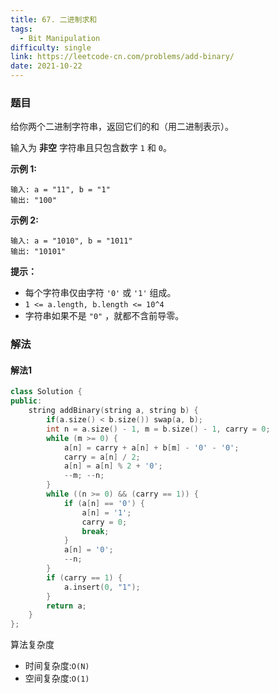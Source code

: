 ```yaml
---
title: 67. 二进制求和
tags:
  - Bit Manipulation
difficulty: single
link: https://leetcode-cn.com/problems/add-binary/
date: 2021-10-22
---
```


### 题目

给你两个二进制字符串，返回它们的和（用二进制表示）。

输入为 **非空** 字符串且只包含数字 `1` 和 `0`。

**示例 1:**

```text
输入: a = "11", b = "1"
输出: "100"
```

**示例 2:**

```text
输入: a = "1010", b = "1011"
输出: "10101"
```

**提示：**

- 每个字符串仅由字符 `'0'` 或 `'1'` 组成。
- `1 <= a.length, b.length <= 10^4`
- 字符串如果不是 `"0"` ，就都不含前导零。

### 解法

#### 解法1

```cpp
class Solution {
public:
    string addBinary(string a, string b) {
        if(a.size() < b.size()) swap(a, b);
        int n = a.size() - 1, m = b.size() - 1, carry = 0;
        while (m >= 0) {
            a[n] = carry + a[n] + b[m] - '0' - '0';
            carry = a[n] / 2;
            a[n] = a[n] % 2 + '0';
            --m; --n;
        }
        while ((n >= 0) && (carry == 1)) {
            if (a[n] == '0') {
                a[n] = '1';
                carry = 0;
                break;
            }
            a[n] = '0';
            --n;
        }
        if (carry == 1) {
            a.insert(0, "1");
        }
        return a;
    }
};
```

算法复杂度

- 时间复杂度:`O(N)`
- 空间复杂度:`O(1)`
